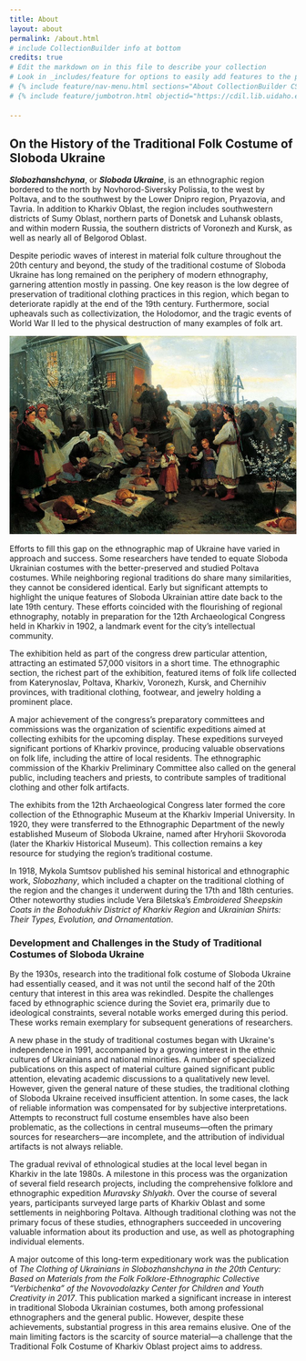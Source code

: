 ```yaml
---
title: About
layout: about
permalink: /about.html
# include CollectionBuilder info at bottom
credits: true
# Edit the markdown on in this file to describe your collection
# Look in _includes/feature for options to easily add features to the page
# {% include feature/nav-menu.html sections="About CollectionBuilder CSV;About the About Page" %}
# {% include feature/jumbotron.html objectid="https://cdil.lib.uidaho.edu/images/palouse_sm.jpg" %} 

---
```

## On the History of the Traditional Folk Costume of Sloboda Ukraine

***Slobozhanshchyna***, or ***Sloboda Ukraine***, is an ethnographic region bordered to the north by Novhorod-Siversky Polissia, to the west by Poltava, and to the southwest by the Lower Dnipro region, Pryazovia, and Tavria. In addition to Kharkiv Oblast, the region includes southwestern districts of Sumy Oblast, northern parts of Donetsk and Luhansk oblasts, and within modern Russia, the southern districts of Voronezh and Kursk, as well as nearly all of Belgorod Oblast.

Despite periodic waves of interest in material folk culture throughout the 20th century and beyond, the study of the traditional costume of Sloboda Ukraine has long remained on the periphery of modern ethnography, garnering attention mostly in passing. One key reason is the low degree of preservation of traditional clothing practices in this region, which began to deteriorate rapidly at the end of the 19th century. Furthermore, social upheavals such as collectivization, the Holodomor, and the tragic events of World War II led to the physical destruction of many examples of folk art.

!["Morning of Christ's Resurrection" by Mykola Pymonenko](/assets/img/pymonenko.jpg "Morning of Christ's Resurrection")

Efforts to fill this gap on the ethnographic map of Ukraine have varied in approach and success. Some researchers have tended to equate Sloboda Ukrainian costumes with the better-preserved and studied Poltava costumes. While neighboring regional traditions do share many similarities, they cannot be considered identical. Early but significant attempts to highlight the unique features of Sloboda Ukrainian attire date back to the late 19th century. These efforts coincided with the flourishing of regional ethnography, notably in preparation for the 12th Archaeological Congress held in Kharkiv in 1902, a landmark event for the city’s intellectual community.

The exhibition held as part of the congress drew particular attention, attracting an estimated 57,000 visitors in a short time. The ethnographic section, the richest part of the exhibition, featured items of folk life collected from Katerynoslav, Poltava, Kharkiv, Voronezh, Kursk, and Chernihiv provinces, with traditional clothing, footwear, and jewelry holding a prominent place.

A major achievement of the congress’s preparatory committees and commissions was the organization of scientific expeditions aimed at collecting exhibits for the upcoming display. These expeditions surveyed significant portions of Kharkiv province, producing valuable observations on folk life, including the attire of local residents. The ethnographic commission of the Kharkiv Preliminary Committee also called on the general public, including teachers and priests, to contribute samples of traditional clothing and other folk artifacts.

The exhibits from the 12th Archaeological Congress later formed the core collection of the Ethnographic Museum at the Kharkiv Imperial University. In 1920, they were transferred to the Ethnographic Department of the newly established Museum of Sloboda Ukraine, named after Hryhorii Skovoroda (later the Kharkiv Historical Museum). This collection remains a key resource for studying the region’s traditional costume.

In 1918, Mykola Sumtsov published his seminal historical and ethnographic work, *Slobozhany*, which included a chapter on the traditional clothing of the region and the changes it underwent during the 17th and 18th centuries. Other noteworthy studies include Vera Biletska’s *Embroidered Sheepskin Coats in the Bohodukhiv District of Kharkiv Region* and *Ukrainian Shirts: Their Types, Evolution, and Ornamentation*.
 
### Development and Challenges in the Study of Traditional Costumes of Sloboda Ukraine
By the 1930s, research into the traditional folk costume of Sloboda Ukraine had essentially ceased, and it was not until the second half of the 20th century that interest in this area was rekindled. Despite the challenges faced by ethnographic science during the Soviet era, primarily due to ideological constraints, several notable works emerged during this period. These works remain exemplary for subsequent generations of researchers.

A new phase in the study of traditional costumes began with Ukraine's independence in 1991, accompanied by a growing interest in the ethnic cultures of Ukrainians and national minorities. A number of specialized publications on this aspect of material culture gained significant public attention, elevating academic discussions to a qualitatively new level. However, given the general nature of these studies, the traditional clothing of Sloboda Ukraine received insufficient attention. In some cases, the lack of reliable information was compensated for by subjective interpretations. Attempts to reconstruct full costume ensembles have also been problematic, as the collections in central museums—often the primary sources for researchers—are incomplete, and the attribution of individual artifacts is not always reliable.

The gradual revival of ethnological studies at the local level began in Kharkiv in the late 1980s. A milestone in this process was the organization of several field research projects, including the comprehensive folklore and ethnographic expedition *Muravsky Shlyakh*. Over the course of several years, participants surveyed large parts of Kharkiv Oblast and some settlements in neighboring Poltava. Although traditional clothing was not the primary focus of these studies, ethnographers succeeded in uncovering valuable information about its production and use, as well as photographing individual elements.

A major outcome of this long-term expeditionary work was the publication of *The Clothing of Ukrainians in Slobozhanshchyna in the 20th Century: Based on Materials from the Folk Folklore-Ethnographic Collective “Verbichenka” of the Novovodolazky Center for Children and Youth Creativity in 2017*. This publication marked a significant increase in interest in traditional Sloboda Ukrainian costumes, both among professional ethnographers and the general public. However, despite these achievements, substantial progress in this area remains elusive. One of the main limiting factors is the scarcity of source material—a challenge that the Traditional Folk Costume of Kharkiv Oblast project aims to address.